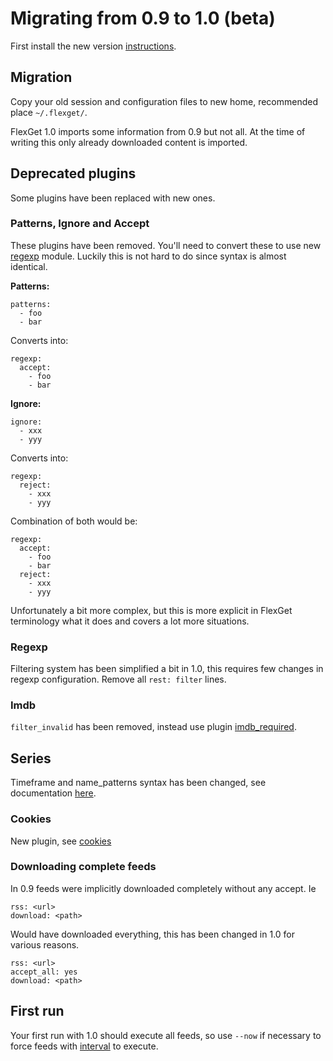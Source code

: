 # Migrating from 0.9 to 1.0 (beta)

First install the new version [instructions](/Install).

## Migration

Copy your old session and configuration files to new home, recommended place `~/.flexget/`.

FlexGet 1.0 imports some information from 0.9 but not all. At the time of writing this only already downloaded content is imported.

## Deprecated plugins

Some plugins have been replaced with new ones.

### Patterns, Ignore and Accept

These plugins have been removed. You'll need to convert these to use new [regexp](/Plugins/regexp) module. Luckily this is not hard to do since syntax is almost identical.

**Patterns:**

```
patterns:
  - foo
  - bar
```

Converts into:

```
regexp:
  accept:
    - foo
    - bar
```

**Ignore:**

```
ignore:
  - xxx
  - yyy
```

Converts into:

```
regexp:
  reject:
    - xxx
    - yyy
```

Combination of both would be:

```
regexp:
  accept:
    - foo
    - bar
  reject:
    - xxx
    - yyy
```

Unfortunately a bit more complex, but this is more explicit in FlexGet terminology what it does and covers a lot more situations.

### Regexp

Filtering system has been simplified a bit in 1.0, this requires few changes in regexp configuration. Remove all `rest: filter` lines.

### Imdb

`filter_invalid` has been removed, instead use plugin [imdb_required](/Plugins/imdb_required).

## Series

Timeframe and name_patterns syntax has been changed, see documentation [here](/Plugins/series#Timeframe).

### Cookies

New plugin, see [cookies](/Plugins/cookies)

### Downloading complete feeds

In 0.9 feeds were implicitly downloaded completely without any accept. Ie

```
rss: <url>
download: <path>
```

Would have downloaded everything, this has been changed in 1.0 for various reasons.

```
rss: <url>
accept_all: yes
download: <path>
```

## First run

Your first run with 1.0 should execute all feeds, so use `--now` if necessary to force feeds with [interval](/Plugins/interval) to execute.